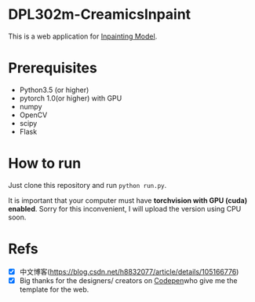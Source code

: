 # DPL302m-CreamicsInpaint
This is a web application for [Inpainting Model](https://github.com/jayllfpt/RESFES2023-Inpainting).

# Prerequisites
- Python3.5 (or higher)
- pytorch 1.0(or higher) with GPU
- numpy
- OpenCV
- scipy
- Flask

# How to run
Just clone this repository and run ```python run.py```.
<p>It is important that your computer must have <b>torchvision with GPU (cuda) enabled</b>. Sorry for this inconvenient, I will upload the version using CPU soon.</p>

# Refs
- [x] 中文博客(https://blog.csdn.net/h8832077/article/details/105166776)
- [x] Big thanks for the designers/ creators on [Codepen](https://codepen.io/)who give me the template for the web.
